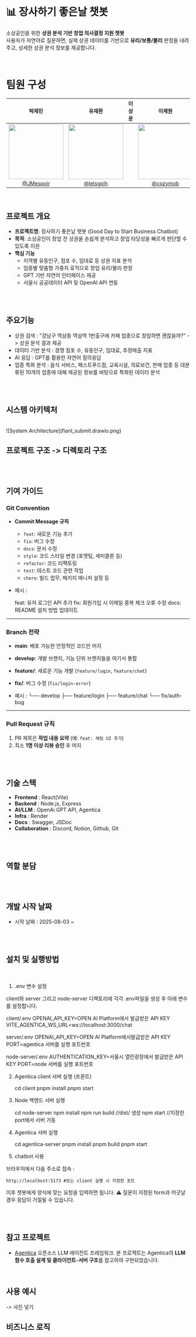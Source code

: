 # 📊 장사하기 좋은날 챗봇

소상공인을 위한 **상권 분석 기반 창업 의사결정 지원 챗봇**  
사용자가 자연어로 질문하면, 실제 상권 데이터를 기반으로 **유리/보통/불리** 판정을 내려주고, 상세한 상권 분석 정보를 제공합니다.

<br>

# 팀원 구성

<div align="center">

| **박재민** | **유재환** | **이상윤** | **이제원** | **차기원** | **전우진** |
| :------: |  :------: | :------: | :------: | :------: | :------: |
| [<img src="https://avatars.githubusercontent.com/u/104808174?v=4" height=150 width=150> <br/> @JMespoir](https://github.com/JMespoir) | [<img src="https://avatars.githubusercontent.com/u/138412939?v=4" height=150 width=150> <br/> @letsgojh](https://github.com/letsgojh) |  | [<img src="https://avatars.githubusercontent.com/u/105234406?v=4" height=150 width=150> <br/> @cozymob](https://github.com/cozymob) |[<img src="https://avatars.githubusercontent.com/u/189634852?v=4" height=150 width=150> <br/> @cha9572](https://github.com/journey-ji) |

</div>

<br>

## 프로젝트 개요
- **프로젝트명**: 장사하기 좋은날 챗봇 (Good Day to Start Business Chatbot)
- **목적**: 소상공인이 창업 전 상권을 손쉽게 분석하고 창업 타당성을 빠르게 판단할 수 있도록 지원
- **핵심 기능**
  - 지역별 유동인구, 점포 수, 임대료 등 상권 지표 분석
  - 업종별 맞춤형 가중치 로직으로 창업 유리/불리 판정
  - GPT 기반 자연어 인터페이스 제공
  - 서울시 공공데이터 API 및 OpenAI API 연동

<br>

<br>

## 주요기능
- 상권 검색 : "강남구 역삼동 역삼역 1번출구에 카페 업종으로 창업하면 괜찮을까?" -> 상권 분석 결과 제공
- 데이터 기반 분석 : 경쟁 점포 수, 유동인구, 임대료, 추정매출 지표
- AI 응답 : GPT를 활용한 자연어 질의응답
- 업종 특화 분석 : 음식 서비스, 패스트푸드점, 교육시설, 의료보건, 판매 업종 등 대분류된 10개의 업종에 대해 제공된 정보를 바탕으로 특화된 데이터 분석

<br>


<br>


## 시스템 아키텍처

<br>
![System Architecture](fianl_submit.drawio.png)

<br>


## 프로젝트 구조 -> 디렉토리 구조


<br>


<br>


## 기여 가이드

### Git Convention
- **Commit Message 규칙**
  - `feat`: 새로운 기능 추가  
  - `fix`: 버그 수정  
  - `docs`: 문서 수정  
  - `style`: 코드 스타일 변경 (포맷팅, 세미콜론 등)  
  - `refactor`: 코드 리팩토링  
  - `test`: 테스트 코드 관련 작업  
  - `chore`: 빌드 업무, 패키지 매니저 설정 등

- 예시 :

    feat: 유저 로그인 API 추가
    fix: 회원가입 시 이메일 중복 체크 오류 수정
    docs: README 설치 방법 업데이트

---
### Branch 전략
- **main**: 배포 가능한 안정적인 코드만 머지  
- **develop**: 개발 브랜치, 기능 단위 브랜치들을 여기서 통합  
- **feature/**: 새로운 기능 개발 (`feature/login`, `feature/chat`)  
- **fix/**: 버그 수정 (`fix/login-error`)

- 예시 :
└── develop
├── feature/login
├── feature/chat
└── fix/auth-bug

--- 

### Pull Request 규칙
1. PR 제목은 **작업 내용 요약** (예: `feat: 채팅 UI 추가`)  
2. 최소 **1명 이상 리뷰 승인** 후 머지


<br>

<br>


## 기술 스택
- **Frontend** : React(Vite)
- **Backend** : Node.js, Express
- **AI/LLM** : OpenAi GPT API, Agentica
- **Infra** : Render
- **Docs** : Swagger, JSDoc
- **Collaboration** : Discord, Notion, Github, Git


<br>

<br>


## 역할 분담


<br>

<br>


## 개발 시작 날짜


- 시작 날짜 : 2025-08-03 ~

<br>

<br>


## 설치 및 실행방법


<br>

1. .env 변수 설정

client와 server 그리고 node-server 디렉토리에 각각 .env파일을 생성 후 아래 변수를 설정합니다.

client/.env
    OPENAI_API_KEY=OPEN AI Platform에서 발급받은 API KEY
    VITE_AGENTICA_WS_URL=ws://localhost:3000/chat


server/.env
    OPENAI_API_KEY=OPEN AI Platform에서발급받은 API KEY
    PORT=agentica 서버를 실행 포트번호

node-server/.env
    AUTHENTICATION_KEY=서울시 열린광장에서 발급받은 API KEY
    PORT=node 서버를 실행 포트번호


2. Agentica client 서버 실행 (프론트)

    cd client
    pnpm install
    pnpm start

3. Node 백엔드 서버 실행

    cd node-server
    npm install
    npm run build //dist/ 생성
    npm start //지정한 port에서 서버 가동

4. Agentica 서버 실행

    cd agentica-server
    pnpm install
    pnpm build
    pnpm start

5. chatbot 사용

브라우저에서 다음 주소로 접속 : 

    http://localhost:5173 #또는 client 실행 시 지정한 포트
    
이후 챗봇에게 양식에 맞는 요청을 입력하면 됩니다.
⚠️ 질문이 지정된 form과 어긋날 경우 응답이 거절될 수 있습니다.

<br>


<br>

## 참고 프로젝트
- [Agentica](https://github.com/wrtnlabs/agentica)
    오픈소스 LLM 에이전트 프레임워크.
    본 프로젝트는 Agentica의 **LLM 함수 호출 설계 및 클라이언트-서버 구조**를 참고하여 구현되었습니다.

<br>

## 사용 예시

-> 사진 넣기

## 비즈니스 로직 
